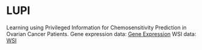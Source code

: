 # LUPI
Learning using Privileged Information for Chemosensitivity Prediction in Ovarian Cancer Patients.
Gene expression data:  [Gene Expression](https://portal.gdc.cancer.gov/legacy-archive/search/f?filters=%7B%22op%22:%22and%22,%22content%22:%5B%7B%22op%22:%22in%22,%22content%22:%7B%22field%22:%22cases.project.program.name%22,%22value%22:%5B%22TCGA%22%5D%7D%7D,%7B%22op%22:%22in%22,%22content%22:%7B%22field%22:%22cases.project.project_id%22,%22value%22:%5B%22TCGA-OV%22%5D%7D%7D,%7B%22op%22:%22in%22,%22content%22:%7B%22field%22:%22files.data_category%22,%22value%22:%5B%22Gene%20expression%22%5D%7D%7D,%7B%22op%22:%22in%22,%22content%22:%7B%22field%22:%22files.data_type%22,%22value%22:%5B%22Gene%20expression%20quantification%22%5D%7D%7D,%7B%22op%22:%22in%22,%22content%22:%7B%22field%22:%22files.experimental_strategy%22,%22value%22:%5B%22Gene%20expression%20array%22%5D%7D%7D,%7B%22op%22:%22in%22,%22content%22:%7B%22field%22:%22files.platform%22,%22value%22:%5B%22AgilentG4502A_07_3%22%5D%7D%7D%5D%7D)
WSI data: [WSI](https://portal.gdc.cancer.gov/repository?facetTab=files&filters=%7B%22op%22%3A%22and%22%2C%22content%22%3A%5B%7B%22op%22%3A%22in%22%2C%22content%22%3A%7B%22field%22%3A%22cases.project.program.name%22%2C%22value%22%3A%5B%22TCGA%22%5D%7D%7D%2C%7B%22op%22%3A%22in%22%2C%22content%22%3A%7B%22field%22%3A%22cases.project.project_id%22%2C%22value%22%3A%5B%22TCGA-OV%22%5D%7D%7D%2C%7B%22op%22%3A%22in%22%2C%22content%22%3A%7B%22field%22%3A%22files.data_type%22%2C%22value%22%3A%5B%22Slide%20Image%22%5D%7D%7D%2C%7B%22op%22%3A%22in%22%2C%22content%22%3A%7B%22field%22%3A%22files.experimental_strategy%22%2C%22value%22%3A%5B%22Tissue%20Slide%22%5D%7D%7D%5D%7D)
